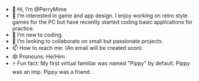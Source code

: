 - 👋 Hi, I’m @PerryMime
- 👀 I’m interested in game and app design. I enjoy working on retro style games for the PC but have recently started coding basic applications for practice. 
- 🌱 I’m new to coding. 
- 💞️ I’m looking to collaborate on small but passionate projects. 
- 📫 How to reach me: (An email will be created soon). 
- 😄 Pronouns: He/Him
- ⚡ Fun fact: My first virtual familiar was named "Pippy" by default. Pippy was an imp. Pippy was a friend.

<!---
PerryMime/PerryMime is a ✨ special ✨ repository because its `README.md` (this file) appears on your GitHub profile.
You can click the Preview link to take a look at your changes.
--->
